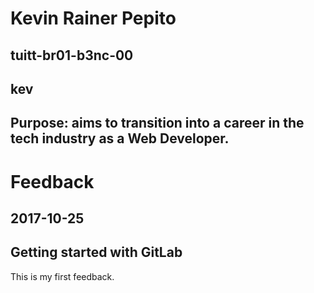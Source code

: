 # Kevin Rainer Pepito
## tuitt-br01-b3nc-00
## kev
## Purpose: aims to transition into a career in the tech industry as a Web Developer.

# Feedback
## 2017-10-25
## Getting started with GitLab
This is my first feedback.
